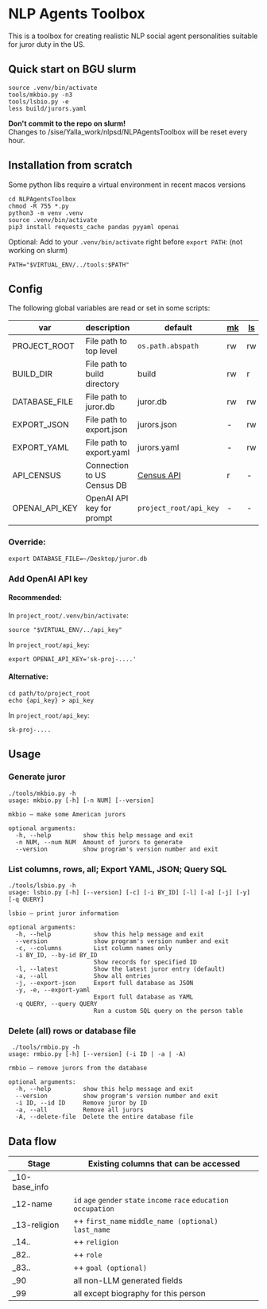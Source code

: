 # NLP Agents Toolbox

This is a toolbox for creating realistic NLP social agent 
personalities suitable for juror duty in the US.

## Quick start on BGU slurm
```
source .venv/bin/activate
tools/mkbio.py -n3
tools/lsbio.py -e
less build/jurors.yaml
```
**Don't commit to the repo on slurm!**  
Changes to /sise/Yalla_work/nlpsd/NLPAgentsToolbox will be reset every hour.

## Installation from scratch

Some python libs require a virtual environment in recent macos versions 
```
cd NLPAgentsToolbox
chmod -R 755 *.py
python3 -m venv .venv
source .venv/bin/activate
pip3 install requests_cache pandas pyyaml openai
```

Optional: Add to your `.venv/bin/activate` right before `export PATH`: (not working on slurm)
```
PATH="$VIRTUAL_ENV/../tools:$PATH"
```

## Config

The following global variables are read or set in some scripts:

| var            | description                   | default                                 | [mk](tools/mkbio.py) | [ls](tools/lsbio.py) | [rm](tools/rmbio.py) | [db](stages/utils/dbcontroller.py) | [10](stages/_10-base_info.py) | [12](stages/_12-name.py)      | [99](stages/_99-biography.py)
|----------------|-------------------------------|-----------------------------------------|-------|-------|-------|--------------|---------------|---------------|--------------------|
| PROJECT_ROOT   | File path to top level        | `os.path.abspath`                       | rw    | rw    | rw    | -            | r             | r             | -                  |
| BUILD_DIR      | File path to build directory  | build                                   | rw    | r     | r     | -            | r             | -             | -                  |
| DATABASE_FILE  | File path to juror.db         | juror.db                                | rw    | rw    | rw    | r            | -             | -             | -                  |
| EXPORT_JSON    | File path to export.json      | jurors.json                             | -     | rw    | -     | -            | -             | -             | -                  |
| EXPORT_YAML    | File path to export.yaml      | jurors.yaml                             | -     | rw    | -     | -            | -             | -             | -                  |
| API_CENSUS     | Connection to US Census DB    | [Census API](https://api.census.gov/data/2020/dec/pl) | r     | -     | -     | -            | r             | -             | -                  |
| OPENAI_API_KEY | OpenAI API key for prompt     | `project_root/api_key`                  | -     | -     | -     | -            | -             | -             | r                  |

### Override:
```
export DATABASE_FILE=~/Desktop/juror.db
```

### Add OpenAI API key
#### Recommended:  
In ``project_root/.venv/bin/activate``:  
```
source "$VIRTUAL_ENV/../api_key"
```
In ``project_root/api_key``:  
```
export OPENAI_API_KEY='sk-proj-....'
```
  
#### Alternative:  
```
cd path/to/project_root
echo {api_key} > api_key
```
In ``project_root/api_key``:  
```
sk-proj-....
```

## Usage 

### Generate juror
```
./tools/mkbio.py -h     
usage: mkbio.py [-h] [-n NUM] [--version]

mkbio – make some American jurors

optional arguments:
  -h, --help         show this help message and exit
  -n NUM, --num NUM  Amount of jurors to generate
  --version          show program's version number and exit
```

### List columns, rows, all; Export YAML, JSON; Query SQL
```
./tools/lsbio.py -h
usage: lsbio.py [-h] [--version] [-c] [-i BY_ID] [-l] [-a] [-j] [-y] [-q QUERY]

lsbio – print juror information

optional arguments:
  -h, --help            show this help message and exit
  --version             show program's version number and exit
  -c, --columns         List column names only
  -i BY_ID, --by-id BY_ID
                        Show records for specified ID
  -l, --latest          Show the latest juror entry (default)
  -a, --all             Show all entries
  -j, --export-json     Export full database as JSON
  -y, -e, --export-yaml
                        Export full database as YAML
  -q QUERY, --query QUERY
                        Run a custom SQL query on the person table
```

### Delete (all) rows or database file
```
 ./tools/rmbio.py -h
usage: rmbio.py [-h] [--version] (-i ID | -a | -A)

rmbio – remove jurors from the database

optional arguments:
  -h, --help         show this help message and exit
  --version          show program's version number and exit
  -i ID, --id ID     Remove juror by ID
  -a, --all          Remove all jurors
  -A, --delete-file  Delete the entire database file
```

## Data flow 

| Stage | Existing columns that can be accessed |
|-|-|
| _10-base_info | |
| _12-name |  ``id`` ``age`` ``gender`` ``state`` ``income`` ``race`` ``education`` ``occupation`` |
| _13-religion | ++ ``first_name`` ``middle_name (optional)`` ``last_name`` |
| _14.. | ++ ``religion`` |
| _82.. | ++ ``role`` |
| _83.. | ++ ``goal (optional)`` |
| _90 | all non-LLM generated fields |
| _99 | all except biography for this person |
